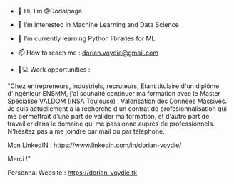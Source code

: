 - 👋 Hi, I’m @Dodalpaga
- 👀 I’m interested in Machine Learning and Data Science
- 🌱 I’m currently learning Python libraries for ML
- 📫 How to reach me : dorian.voydie@gmail.com

- 👔💻 Work opportunities : 

"Chez entrepreneurs, industriels, recruteurs,
Etant titulaire d'un diplôme d'ingénieur ENSMM, j'ai souhaité continuer ma formation avec le Master Spécialisé VALDOM (INSA Toulouse) : Valorisation des Données Massives.
Je suis actuellement à la recherche d'un contrat de profesionnalisation qui me permettrait d'une part de valider ma formation, et d'autre part de travailler dans le domaine qui me passionne auprès de professionnels.
N'hésitez pas à me joindre par mail ou par téléphone.

Mon LinkedIN : https://www.linkedin.com/in/dorian-voydie/

Merci !"

Personnal Website : https://dorian-voydie.tk

<!---
Dodalpaga/Dodalpaga is a ✨ special ✨ repository because its `README.md` (this file) appears on your GitHub profile.
You can click the Preview link to take a look at your changes.
--->
